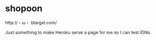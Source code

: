 # shopoon
http://・ω・.blargel.com/

Just something to make Heroku serve a page for me so I can test IDNs.
